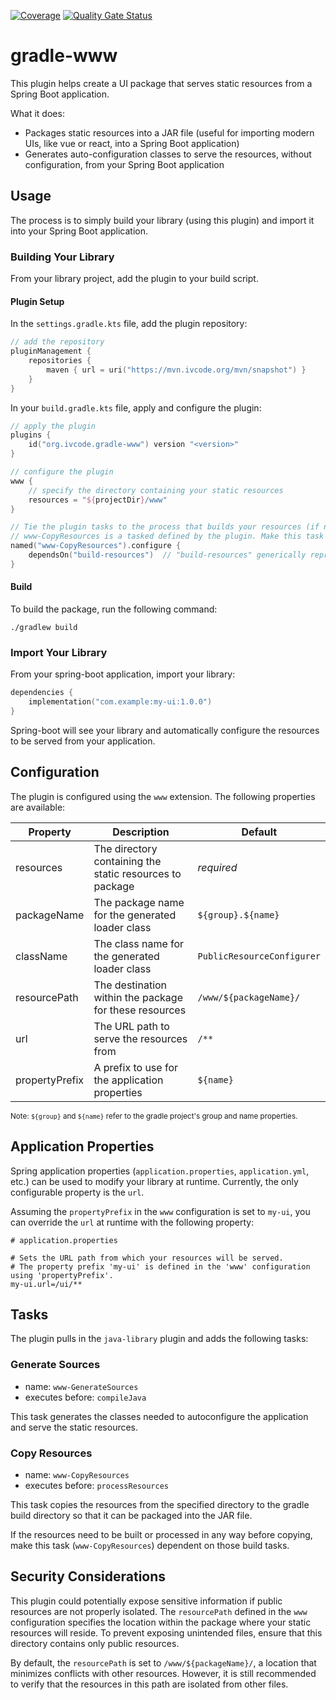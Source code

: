 [![Coverage](https://sonar.ivcode.org/api/project_badges/measure?project=iv-cores_gradle-www&metric=coverage)](https://sonar.ivcode.org/dashboard?id=iv-cores_gradle-www)
[![Quality Gate Status](https://sonar.ivcode.org/api/project_badges/measure?project=iv-cores_gradle-www&metric=alert_status)](https://sonar.ivcode.org/dashboard?id=iv-cores_gradle-www)


# gradle-www
This plugin helps create a UI package that serves static resources from a Spring Boot application.

What it does:
- Packages static resources into a JAR file (useful for importing modern UIs, like vue or react, into a Spring Boot application)
- Generates auto-configuration classes to serve the resources, without configuration, from your Spring Boot application

## Usage
The process is to simply build your library (using this plugin) and import it into your Spring Boot application.

### Building Your Library
From your library project, add the plugin to your build script.

#### Plugin Setup
In the `settings.gradle.kts` file, add the plugin repository:
```kotlin
// add the repository
pluginManagement {
    repositories {
        maven { url = uri("https://mvn.ivcode.org/mvn/snapshot") }
    }
}
```

In your `build.gradle.kts` file, apply and configure the plugin:
```kotlin
// apply the plugin
plugins {
    id("org.ivcode.gradle-www") version "<version>"
}

// configure the plugin
www {
    // specify the directory containing your static resources
    resources = "${projectDir}/www"
}

// Tie the plugin tasks to the process that builds your resources (if needed) 
// www-CopyResources is a tasked defined by the plugin. Make this task dependent on the task that builds your resources.
named("www-CopyResources").configure {
    dependsOn("build-resources")  // "build-resources" generically represents a task that builds your resources
}
```

#### Build
To build the package, run the following command:

```shell
./gradlew build
```

### Import Your Library
From your spring-boot application, import your library:

```kotlin
dependencies {
    implementation("com.example:my-ui:1.0.0")
}
```

Spring-boot will see your library and automatically configure the resources to be served from your application.

## Configuration
The plugin is configured using the `www` extension. The following properties are available:

| Property        | Description                                              | Default                    |
|-----------------|----------------------------------------------------------|----------------------------|
| resources       | The directory containing the static resources to package | *required*                 |
| packageName     | The package name for the generated loader class          | `${group}.${name}`         |
| className       | The class name for the generated loader class            | `PublicResourceConfigurer` |
| resourcePath    | The destination within the package for these resources   | `/www/${packageName}/`     |
| url             | The URL path to serve the resources from                 | `/**`                      |
| propertyPrefix  | A prefix to use for the application properties           | `${name}`                  |

<sub>Note: `${group}` and `${name}` refer to the gradle project's group and name properties.</sub>

## Application Properties
Spring application properties (`application.properties`, `application.yml`, etc.) can be used to modify your library at
runtime. Currently, the only configurable property is the `url`.

Assuming the `propertyPrefix` in the `www` configuration is set to `my-ui`, you can override the `url` at runtime with
the following property:

```properties
# application.properties

# Sets the URL path from which your resources will be served.
# The property prefix 'my-ui' is defined in the 'www' configuration using 'propertyPrefix'.
my-ui.url=/ui/**
```

## Tasks
The plugin pulls in the `java-library` plugin and adds the following tasks:

### Generate Sources
 - name: `www-GenerateSources`
 - executes before: `compileJava`

This task generates the classes needed to autoconfigure the application and serve the static resources.

### Copy Resources
 - name: `www-CopyResources`
 - executes before: `processResources`

This task copies the resources from the specified directory to the gradle build directory so that it can be packaged
into the JAR file.

If the resources need to be built or processed in any way before copying, make this task (`www-CopyResources`) dependent
on those build tasks.

## Security Considerations
This plugin could potentially expose sensitive information if public resources are not properly isolated. The
`resourcePath` defined in the `www` configuration specifies the location within the package where your static resources
will reside. To prevent exposing unintended files, ensure that this directory contains only public resources.

By default, the `resourcePath` is set to `/www/${packageName}/`, a location that minimizes conflicts with other
resources. However, it is still recommended to verify that the resources in this path are isolated from other files.